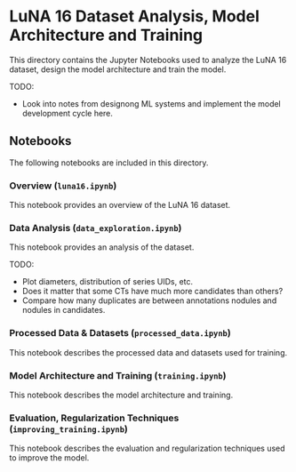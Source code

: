 # LuNA 16 Dataset Analysis, Model Architecture and Training

This directory contains the Jupyter Notebooks used to analyze the LuNA 16 dataset, design the model architecture and train the model.

TODO: 
- Look into notes from designong ML systems and implement the model development cycle here.

## Notebooks

The following notebooks are included in this directory.

### Overview (`luna16.ipynb`)

This notebook provides an overview of the LuNA 16 dataset.

### Data Analysis (`data_exploration.ipynb`)

This notebook provides an analysis of the dataset.

TODO: 
- Plot diameters, distribution of series UIDs, etc.
- Does it matter that some CTs have much more candidates than others?
- Compare how many duplicates are between annotations nodules and nodules in candidates.


### Processed Data & Datasets (`processed_data.ipynb`)

This notebook describes the processed data and datasets used for training.

### Model Architecture and Training (`training.ipynb`)

This notebook describes the model architecture and training.

### Evaluation, Regularization Techniques (`improving_training.ipynb`)

This notebook describes the evaluation and regularization techniques used to improve the model.
